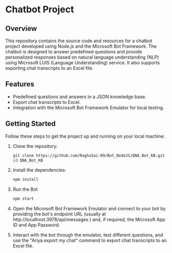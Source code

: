# Chatbot Project


## Overview

This repository contains the source code and resources for a chatbot project developed using Node.js and the Microsoft Bot Framework. The chatbot is designed to answer predefined questions and provide personalized responses based on natural language understanding (NLP) using Microsoft LUIS (Language Understanding) service. It also supports exporting chat transcripts to an Excel file.

## Features

- Predefined questions and answers in a JSON knowledge base.
- Export chat transcripts to Excel.
- Integration with the Microsoft Bot Framework Emulator for local testing.

## Getting Started

Follow these steps to get the project up and running on your local machine:

1. Clone the repository:

   ```bash
   git clone https://github.com/RaghuSai-09/Bot_NodeJS/QNA_Bot_KB.git
   cd QNA_Bot_KB

2. Install the dependencies:
   ```bash
   npm install

4. Run the Bot
   ```bash
   npm start

4. Open the Microsoft Bot Framework Emulator and connect to your bot by providing the bot's endpoint URL (usually at http://localhost:3978/api/messages ) and, if required, the Microsoft App ID and App Password.
5. Interact with the bot through the emulator, test different questions, and use the "Ariya export my chat" command to export chat transcripts to an Excel file.
  
